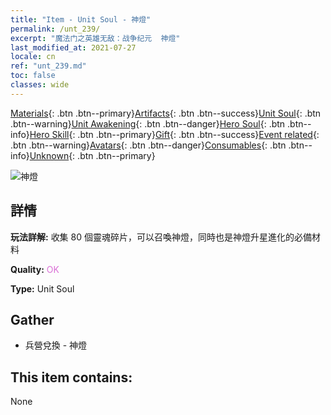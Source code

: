 ```yaml
---
title: "Item - Unit Soul - 神燈"
permalink: /unt_239/
excerpt: "魔法门之英雄无敌：战争纪元  神燈"
last_modified_at: 2021-07-27
locale: cn
ref: "unt_239.md"
toc: false
classes: wide
---
```

 [Materials](/ItemsCN/){: .btn .btn--primary}[Artifacts](/ItemsCN/Artifacts/){: .btn .btn--success}[Unit Soul](/ItemsCN/UnitSoul/){: .btn .btn--warning}[Unit Awakening](/ItemsCN/UnitAwakening/){: .btn .btn--danger}[Hero Soul](/ItemsCN/HeroSoul/){: .btn .btn--info}[Hero Skill](/ItemsCN/HeroSkill/){: .btn .btn--primary}[Gift](/ItemsCN/Gift/){: .btn .btn--success}[Event related](/ItemsCN/Events/){: .btn .btn--warning}[Avatars](/ItemsCN/Avatars/){: .btn .btn--danger}[Consumables](/ItemsCN/Consumables/){: .btn .btn--info}[Unknown](/ItemsCN/Unknown/){: .btn .btn--primary}

 ![神燈](/images/u/ti_shenguai.jpg)

## 詳情
 **玩法詳解:** 收集 80 個靈魂碎片，可以召喚神燈，同時也是神燈升星進化的必備材料

 **Quality:** <span style="color: #DA70D6">OK</span>

 **Type:** Unit Soul

## Gather

*    兵營兌換 - 神燈 

## This item contains:

  None


